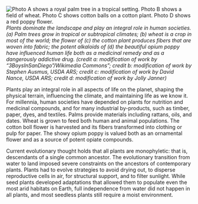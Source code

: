 ![Photo A shows a royal palm tree in a tropical setting. Photo B shows a field of wheat. Photo C shows cotton balls on a cotton plant. Photo D shows a red poppy flower.][1] _Plants dominate the landscape and play an integral role in human societies. (a) Palm trees grow in tropical or subtropical climates; (b) wheat is a crop in most of the world; the flower of (c) the cotton plant produces fibers that are woven into fabric; the potent alkaloids of (d) the beautiful opium poppy have influenced human life both as a medicinal remedy and as a dangerously addictive drug. (credit a: modification of work by “3BoysInSanDiego”/Wikimedia Commons”; credit b: modification of work by Stephen Ausmus, USDA ARS; credit c: modification of work by David Nance, USDA ARS; credit d: modification of work by Jolly Janner)_

Plants play an integral role in all aspects of life on the planet, shaping the physical terrain, influencing the climate, and maintaining life as we know it. For millennia, human societies have depended on plants for nutrition and medicinal compounds, and for many industrial by-products, such as timber, paper, dyes, and textiles. Palms provide materials including rattans, oils, and dates. Wheat is grown to feed both human and animal populations. The cotton boll flower is harvested and its fibers transformed into clothing or pulp for paper. The showy opium poppy is valued both as an ornamental flower and as a source of potent opiate compounds.

Current evolutionary thought holds that all plants are monophyletic: that is, descendants of a single common ancestor. The evolutionary transition from water to land imposed severe constraints on the ancestors of contemporary plants. Plants had to evolve strategies to avoid drying out, to disperse reproductive cells in air, for structural support, and to filter sunlight. While seed plants developed adaptations that allowed them to populate even the most arid habitats on Earth, full independence from water did not happen in all plants, and most seedless plants still require a moist environment.

   [1]: https://cnx.org/resources/00955c41b617bf4a007610013de87fab5a00712b/Figure_14_00_01abcd.jpg

